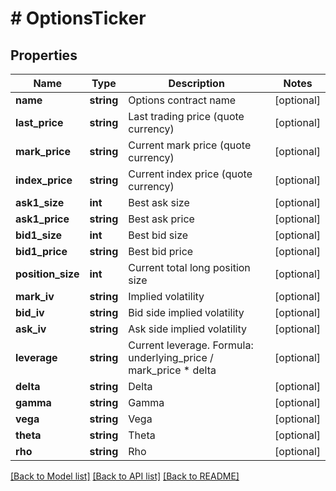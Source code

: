 # # OptionsTicker

## Properties

Name | Type | Description | Notes
------------ | ------------- | ------------- | -------------
**name** | **string** | Options contract name | [optional] 
**last_price** | **string** | Last trading price (quote currency) | [optional] 
**mark_price** | **string** | Current mark price (quote currency) | [optional] 
**index_price** | **string** | Current index price (quote currency) | [optional] 
**ask1_size** | **int** | Best ask size | [optional] 
**ask1_price** | **string** | Best ask price | [optional] 
**bid1_size** | **int** | Best bid size | [optional] 
**bid1_price** | **string** | Best bid price | [optional] 
**position_size** | **int** | Current total long position size | [optional] 
**mark_iv** | **string** | Implied volatility | [optional] 
**bid_iv** | **string** | Bid side implied volatility | [optional] 
**ask_iv** | **string** | Ask side implied volatility | [optional] 
**leverage** | **string** | Current leverage. Formula: underlying_price / mark_price * delta | [optional] 
**delta** | **string** | Delta | [optional] 
**gamma** | **string** | Gamma | [optional] 
**vega** | **string** | Vega | [optional] 
**theta** | **string** | Theta | [optional] 
**rho** | **string** | Rho | [optional] 

[[Back to Model list]](../../README.md#documentation-for-models) [[Back to API list]](../../README.md#documentation-for-api-endpoints) [[Back to README]](../../README.md)
